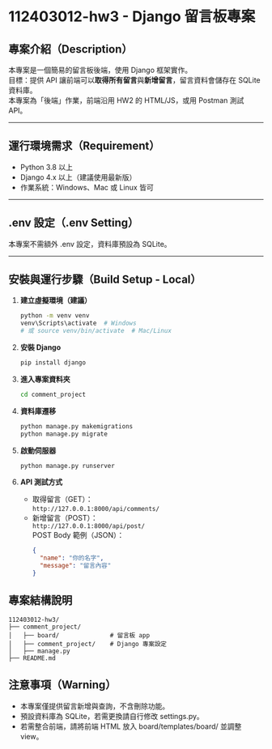 # 112403012-hw3 - Django 留言板專案

## 專案介紹（Description）
本專案是一個簡易的留言板後端，使用 Django 框架實作。  
目標：提供 API 讓前端可以**取得所有留言**與**新增留言**，留言資料會儲存在 SQLite 資料庫。  
本專案為「後端」作業，前端沿用 HW2 的 HTML/JS，或用 Postman 測試 API。

---

## 運行環境需求（Requirement）
- Python 3.8 以上
- Django 4.x 以上（建議使用最新版）
- 作業系統：Windows、Mac 或 Linux 皆可

---

## .env 設定（.env Setting）
本專案不需額外 .env 設定，資料庫預設為 SQLite。

---

## 安裝與運行步驟（Build Setup - Local）

1. **建立虛擬環境（建議）**
    ```bash
    python -m venv venv
    venv\Scripts\activate  # Windows
    # 或 source venv/bin/activate  # Mac/Linux
    ```

2. **安裝 Django**
    ```bash
    pip install django
    ```

3. **進入專案資料夾**
    ```bash
    cd comment_project
    ```

4. **資料庫遷移**
    ```bash
    python manage.py makemigrations
    python manage.py migrate
    ```

5. **啟動伺服器**
    ```bash
    python manage.py runserver
    ```

6. **API 測試方式**
    - 取得留言（GET）：  
      `http://127.0.0.1:8000/api/comments/`
    - 新增留言（POST）：  
      `http://127.0.0.1:8000/api/post/`  
      POST Body 範例（JSON）：
      ```json
      {
        "name": "你的名字",
        "message": "留言內容"
      }
      ```
## 專案結構說明

```
112403012-hw3/
├── comment_project/
│   ├── board/              # 留言板 app
│   ├── comment_project/    # Django 專案設定
│   ├── manage.py
├── README.md
```


## 注意事項（Warning）
- 本專案僅提供留言新增與查詢，不含刪除功能。
- 預設資料庫為 SQLite，若需更換請自行修改 settings.py。
- 若需整合前端，請將前端 HTML 放入 board/templates/board/ 並調整 view。